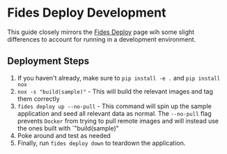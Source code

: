 # Fides Deploy Development

This guide closely mirrors the [Fides Deploy](../../deployment/deployment) page wih some slight differences to account for running in a development environment.

## Deployment Steps

1. If you haven't already, make sure to `pip install -e .` and `pip install nox`
1. `nox -s "build(sample)"` - This will build the relevant images and tag them correctly
1. `fides deploy up --no-pull` - This command will spin up the sample application and seed all relevant data as normal. The `--no-pull` flag prevents `Docker` from trying to pull remote images and will instead use the ones built with `"build(sample)"
1. Poke around and test as needed
1. Finally, run `fides deploy down` to teardown the application.
